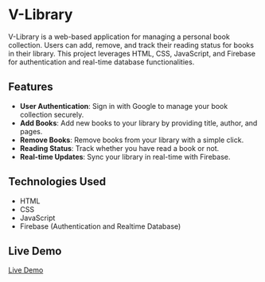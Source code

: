 # V-Library
V-Library is a web-based application for managing a personal book collection. Users can add, remove, and track their reading status for books in their library. This project leverages HTML, CSS, JavaScript, and Firebase for authentication and real-time database functionalities.

## Features

- **User Authentication**: Sign in with Google to manage your book collection securely.
- **Add Books**: Add new books to your library by providing title, author, and pages.
- **Remove Books**: Remove books from your library with a simple click.
- **Reading Status**: Track whether you have read a book or not.
- **Real-time Updates**: Sync your library in real-time with Firebase.

## Technologies Used

- HTML
- CSS
- JavaScript
- Firebase (Authentication and Realtime Database)

## Live Demo

[Live Demo](https://c0deyy.github.io/V-Library/)

